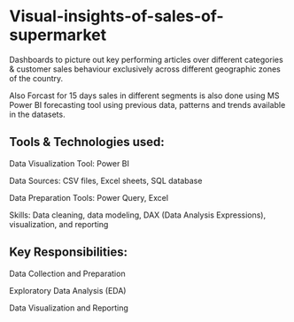 # Visual-insights-of-sales-of-supermarket
Dashboards to picture out key performing articles over different categories & customer sales behaviour exclusively across different geographic zones of the country.

Also Forcast for 15 days sales in different segments is also done using MS Power BI forecasting tool using previous data, patterns and trends available in the datasets.

## Tools & Technologies used:
Data Visualization Tool: Power BI

Data Sources: CSV files, Excel sheets, SQL database

Data Preparation Tools: Power Query, Excel

Skills: Data cleaning, data modeling, DAX (Data Analysis Expressions), visualization, and reporting

## Key Responsibilities:
Data Collection and Preparation

Exploratory Data Analysis (EDA)

Data Visualization and Reporting
